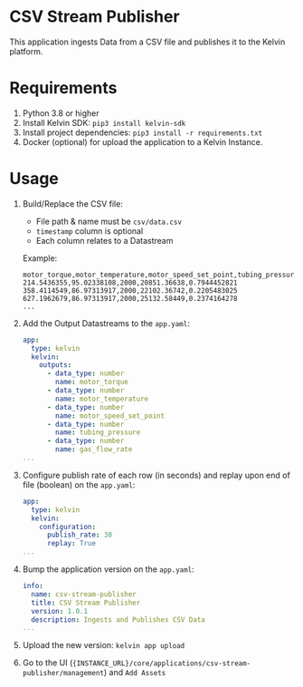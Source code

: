# CSV Stream Publisher
This application ingests Data from a CSV file and publishes it to the Kelvin platform.

# Requirements
1. Python 3.8 or higher
2. Install Kelvin SDK: `pip3 install kelvin-sdk`
3. Install project dependencies: `pip3 install -r requirements.txt`
4. Docker (optional) for upload the application to a Kelvin Instance.

# Usage
1. Build/Replace the CSV file:
   - File path & name must be `csv/data.csv`
   - `timestamp` column is optional
   - Each column relates to a Datastream

    Example:
    ```
    motor_torque,motor_temperature,motor_speed_set_point,tubing_pressure,gas_flow_rate
    214.5436355,95.02338108,2000,20851.36638,0.7944452821
    358.4114549,86.97313917,2000,22102.36742,0.2205483025
    627.1962679,86.97313917,2000,25132.58449,0.2374164278
    ...
    ```

2. Add the Output Datastreams to the `app.yaml`:
    ```yaml
    app:
      type: kelvin
      kelvin:
        outputs:
          - data_type: number
            name: motor_torque
          - data_type: number
            name: motor_temperature
          - data_type: number
            name: motor_speed_set_point
          - data_type: number
            name: tubing_pressure
          - data_type: number
            name: gas_flow_rate
    ...
    ```
3. Configure publish rate of each row (in seconds) and replay upon end of file (boolean) on the `app.yaml`:
    ```yaml
    app:
      type: kelvin
      kelvin:
        configuration:
          publish_rate: 30
          replay: True
    ...
    ```

4. Bump the application version on the `app.yaml`:
    ```yaml
    info:
      name: csv-stream-publisher
      title: CSV Stream Publisher
      version: 1.0.1
      description: Ingests and Publishes CSV Data
    ...
    ```

5. Upload the new version: `kelvin app upload`

6. Go to the UI (`{INSTANCE_URL}/core/applications/csv-stream-publisher/management`) and `Add Assets`